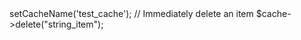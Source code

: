 <?php
require_once "phar://iron_cache.phar";

// For configuration info, see http://dev.iron.io/articles/configuration
$cache = new IronCache();

// Set the default cache name
$cache->setCacheName('test_cache');

// Immediately delete an item
$cache->delete("string_item");
